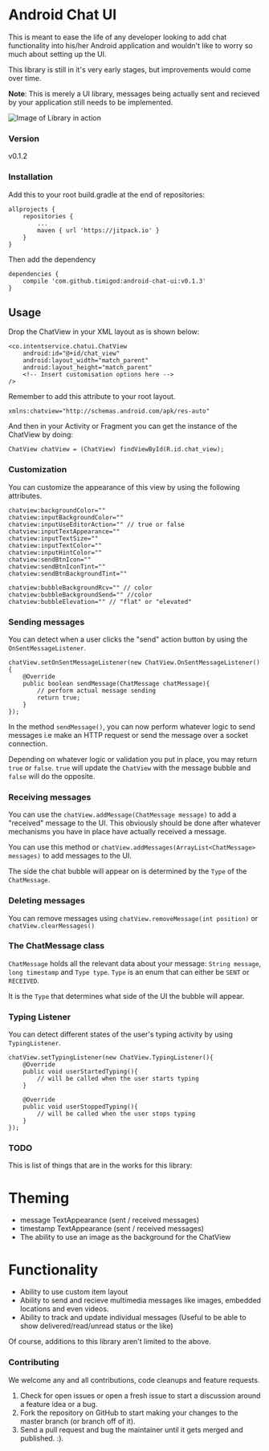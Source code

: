 # Android Chat UI

This is meant to ease the life of any developer looking to add chat functionality into his/her Android application and wouldn't like to worry so much about setting up the UI.

This library is still in it's very early stages, but improvements would come over time.

**Note**: This is merely a UI library, messages being actually sent and recieved by your application still needs to be implemented.

![Image of Library in action](http://res.cloudinary.com/duswj2lve/image/upload/v1479837904/chatui_k3diqq.png)

### Version
v0.1.2

### Installation

Add this to your root build.gradle at the end of repositories:

```
allprojects {
	repositories {
		...
		maven { url 'https://jitpack.io' }
	}
}
```

Then add the dependency

```
dependencies {
	compile 'com.github.timigod:android-chat-ui:v0.1.3'
}
```

## Usage
Drop the ChatView in your XML layout as is shown below:

```
<co.intentservice.chatui.ChatView
	android:id="@+id/chat_view"
	android:layout_width="match_parent"
	android:layout_height="match_parent"
	<!-- Insert customisation options here -->
/>
```

Remember to add this attribute to your root layout.

```
xmlns:chatview="http://schemas.android.com/apk/res-auto"
```

And then in your Activity or Fragment you can get the instance of the ChatView by doing:

```
ChatView chatView = (ChatView) findViewById(R.id.chat_view);
```

### Customization

You can customize the appearance of this view by using the following attributes.

```
chatview:backgroundColor=""
chatview:inputBackgroundColor=""
chatview:inputUseEditorAction="" // true or false
chatview:inputTextAppearance=""
chatview:inputTextSize=""
chatview:inputTextColor=""
chatview:inputHintColor=""
chatview:sendBtnIcon="" 
chatview:sendBtnIconTint=""
chatview:sendBtnBackgroundTint=""

chatview:bubbleBackgroundRcv="" // color
chatview:bubbleBackgroundSend="" //color
chatview:bubbleElevation="" // "flat" or "elevated"

```

### Sending messages

You can detect when a user clicks the "send" action button by using the `OnSentMessageListener`.

```
chatView.setOnSentMessageListener(new ChatView.OnSentMessageListener(){
	@Override
	public boolean sendMessage(ChatMessage chatMessage){
		// perform actual message sending 
		return true;
	}
});
```


In the method `sendMessage()`, you can now perform whatever logic  to send messages i.e make an HTTP request or send the message over a socket connection. 

Depending on whatever logic or validation you put in place, you may return `true` or `false`. `true` will update the `ChatView` with the message bubble and `false` will do the opposite.

### Receiving messages

You can use the `chatView.addMessage(ChatMessage message)` to add a "received" message to the UI. This obviously should be done after whatever mechanisms you have in place have actually received a message. 

You can use this method or `chatView.addMessages(ArrayList<ChatMessage> messages)` to add messages to the UI. 

The side the chat bubble will appear on is determined by the `Type` of the `ChatMessage`.

### Deleting messages

You can remove messages using `chatView.removeMessage(int position)` or `chatView.clearMessages()`

### The ChatMessage class

`ChatMessage` holds all the relevant data about your message: `String message`, `long timestamp` and `Type type`. `Type` is an enum that can either be `SENT` or `RECEIVED`.

It is the `Type` that determines what side of the UI the bubble will appear.

### Typing Listener

You can detect different states of the user's typing activity by using `TypingListener`.

```
chatView.setTypingListener(new ChatView.TypingListener(){
	@Override
	public void userStartedTyping(){
		// will be called when the user starts typing
	}
	
	@Override
	public void userStoppedTyping(){
		// will be called when the user stops typing
	}
});
```

### TODO
This is list of things that are in the works for this library:

# Theming
- message TextAppearance (sent / received messages)
- timestamp TextAppearance (sent / received messages)
- The ability to use an image as the background for the ChatView

# Functionality
- Ability to use custom item layout
- Ability to send and recieve multimedia messages like images, embedded locations and even videos.
- Ability to track and update individual messages (Useful to be able to show delivered/read/unread status or the like)

Of course, additions to this library aren't limited to the above.

### Contributing
We welcome any and all contributions, code cleanups and feature requests.

1. Check for open issues or open a fresh issue to start a discussion around a feature idea or a bug.
2. Fork the repository on GitHub to start making your changes to the master branch (or branch off of it).
3. Send a pull request and bug the maintainer until it gets merged and published. :).
